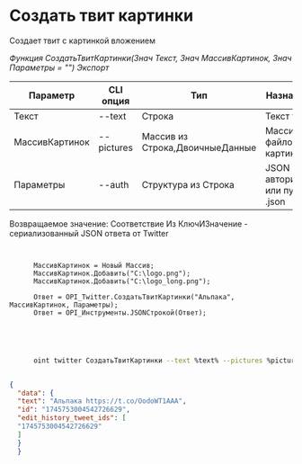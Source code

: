 ﻿---
sidebar_position: 2
---

# Создать твит картинки
 Создает твит с картинкой вложением


*Функция СоздатьТвитКартинки(Знач Текст, Знач МассивКартинок, Знач Параметры = "") Экспорт*

  | Параметр | CLI опция | Тип | Назначение |
  |-|-|-|-|
  | Текст | --text | Строка | Текст твита |
  | МассивКартинок | --pictures | Массив из Строка,ДвоичныеДанные | Массив файлов картинок |
  | Параметры | --auth | Структура из Строка | JSON авторизации или путь к .json |

  
  Возвращаемое значение:   Соответствие Из КлючИЗначение - сериализованный JSON ответа от Twitter

```bsl title="Пример кода"
	
      
      МассивКартинок = Новый Массив;
      МассивКартинок.Добавить("C:\logo.png");
      МассивКартинок.Добавить("C:\logo_long.png");
      
      Ответ = OPI_Twitter.СоздатьТвитКартинки("Альпака", МассивКартинок, Параметры);
      Ответ = OPI_Инструменты.JSONСтрокой(Ответ);
      
    
	
```

```sh title="Пример команды CLI"
    
      oint twitter СоздатьТвитКартинки --text %text% --pictures %pictures% --auth %auth%


```


```json title="Результат"

{
  "data": {
  "text": "Альпака https://t.co/OodoWT1AAA",
  "id": "1745753004542726629",
  "edit_history_tweet_ids": [
  "1745753004542726629"
  ]
  }
  }

```
